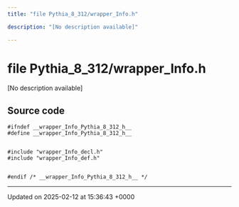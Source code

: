 ```yaml
---
title: "file Pythia_8_312/wrapper_Info.h"

description: "[No description available]"

---
```


# file Pythia_8_312/wrapper_Info.h

[No description available]




## Source code

```
#ifndef __wrapper_Info_Pythia_8_312_h__
#define __wrapper_Info_Pythia_8_312_h__


#include "wrapper_Info_decl.h"
#include "wrapper_Info_def.h"


#endif /* __wrapper_Info_Pythia_8_312_h__ */
```


-------------------------------

Updated on 2025-02-12 at 15:36:43 +0000
